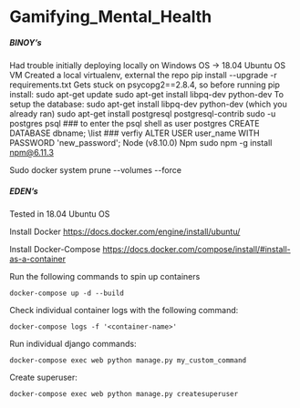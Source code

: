 # Gamifying_Mental_Health

##### BINOY’s
Had trouble initially deploying locally on Windows OS → 18.04 Ubuntu OS VM
Created a local virtualenv, external the repo
pip install --upgrade -r requirements.txt
Gets stuck on psycopg2==2.8.4, so before running pip install:
sudo apt-get update
sudo apt-get install libpq-dev python-dev
To setup the database:
sudo apt-get install libpq-dev python-dev (which you already ran)
sudo apt-get install postgresql postgresql-contrib
sudo -u postgres psql ### to enter the psql shell as user postgres
CREATE DATABASE dbname;
\list  ### verfiy
ALTER USER user_name WITH PASSWORD 'new_password';
Node (v8.10.0) 
Npm
sudo npm -g install npm@6.11.3


Sudo docker system prune --volumes --force

##### EDEN’s

Tested in 18.04 Ubuntu OS

Install Docker
https://docs.docker.com/engine/install/ubuntu/  

Install Docker-Compose
https://docs.docker.com/compose/install/#install-as-a-container  

Run the following commands to spin up containers

```shell
docker-compose up -d --build
```

Check individual container logs with the following command:

```shell
docker-compose logs -f '<container-name>'
```

Run individual django commands:

```shell
docker-compose exec web python manage.py my_custom_command
```

Create superuser:

```shell
docker-compose exec web python manage.py createsuperuser
```




